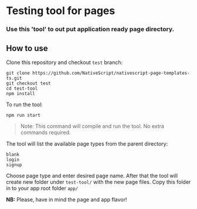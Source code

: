 # Testing tool for pages
### Use this 'tool' to out put application ready page directory. 

## How to use
Clone this repository and checkout `test` branch:

```
git clone https://github.com/NativeScript/nativescript-page-templates-ts.git
git checkout test
cd test-tool
npm install
```

To run the tool:

```
npm run start
```

> Note: This command will compile and run the tool. No extra commands required.

The tool will list the available page types from the parent directory:

```
blank
login
signup
```

Choose page type and enter desired page name. 
After that the tool will create new folder under `test-tool/` with
the new page files. Copy this folder in to your app root folder `app/`

**NB:** Please, have in mind the page and app flavor!
